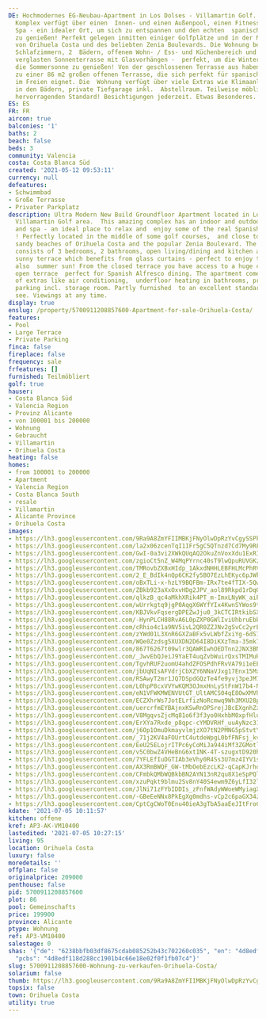 ```yaml
---
DE: Hochmodernes EG-Neubau-Apartment in Los Dolses - Villamartin Golf. Dieser erstaunliche
  Komplex verfügt über einen  Innen- und einen Außenpool, einen Fitnessraum und ein
  Spa - ein idealer Ort, um sich zu entspannen und den echten  spanischen Lebensstil
  zu genießen! Perfekt gelegen inmitten einiger Golfplätze und in der Nähe der schönen  Sandstrände
  von Orihuela Costa und des beliebten Zenia Boulevards. Die Wohnung besteht aus 3
  Schlafzimmern, 2  Bädern, offenem Wohn- / Ess- und Küchenbereich und einer riesigen
  verglasten Sonnenterrasse mit Glasvorhängen -  perfekt, um die Winter- und auch
  die Sommersonne zu genießen! Von der geschlossenen Terrasse aus haben Sie  Zugang
  zu einer 86 m2 großen offenen Terrasse, die sich perfekt für spanische Mahlzeiten
  im Freien eignet. Die  Wohnung verfügt über viele Extras wie Klimaanlage, Fußbodenheizung
  in den Bädern, private Tiefgarage inkl.  Abstellraum. Teilweise möbliert mit einem
  hervorragenden Standard! Besichtigungen jederzeit. Etwas Besonderes.
ES: ES
FR: FR
aircon: true
balconies: '1'
baths: 2
beach: false
beds: 3
community: Valencia
costa: Costa Blanca Süd
created: '2021-05-12 09:53:11'
currency: null
defeatures:
- Schwimmbad
- Große Terrasse
- Privater Parkplatz
description: Ultra Modern New Build Groundfloor Apartment located in Los Dolses -
  Villamartin Golf area.  This amazing complex has an indoor and outdoor pool, gym
  and spa - an ideal place to relax and  enjoy some of the real Spanish lifestyle
  ! Perfectly located in the middle of some golf courses,  and close to the lovely
  sandy beaches of Orihuela Costa and the popular Zenia Boulevard. The  apartment
  consists of 3 bedrooms, 2 bathrooms, open living/dining and kitchen area and a huge  glazed
  sunny terrace which benefits from glass curtains - perfect to enjoy the winter and
  also  summer sun! From the closed terrace you have access to a huge corner 86 sqm
  open terrace  perfect for Spanish Alfresco dining. The apartment comes with lots
  of extras like air conditioning,  underfloor heating in bathrooms, private underground
  parking incl. storage room. Partly furnished  to an excellent standard ! Come and
  see. Viewings at any time.
display: true
enslug: /property/5700911208857600-Apartment-for-sale-Orihuela-Costa/
features:
- Pool
- Large Terrace
- Private Parking
finca: false
fireplace: false
frequency: sale
frfeatures: []
furnished: Teilmöbliert
golf: true
hauser:
- Costa Blanca Süd
- Valencia Region
- Provinz Alicante
- von 100001 bis 200000
- Wohnung
- Gebraucht
- Villamartin
- Orihuela Costa
heating: false
homes:
- from 100001 to 200000
- Apartment
- Valencia Region
- Costa Blanca South
- resale
- Villamartin
- Alicante Province
- Orihuela Costa
images:
- https://lh3.googleusercontent.com/9Ra9A8ZmYFIIMBKjFNyOlwDpRzYvCgySSPka6uNfGS3iEGfW_T11qDIe6j5Fc3B4j8omXJxrqd1uFmXGwt5wNF-1uCYDSb7r=w640-rj-e30-l100
- https://lh3.googleusercontent.com/la2x06zcenTqI1IFr5gC5QTnzd7Cd7My9RFX2pAGExBINCpiE5iG66jOmswak2fSXJSB26j5PYarMoPdHyPezCIW3b1E2GMB=w640-rj-e30-l100
- https://lh3.googleusercontent.com/GwI-0a3vi2XWkQUqAQ2OkuZnVoxXdu1ExRIIDSoQzg8jWfAnGUkfpIn3v_iXtYjzp4odhC1ViuQZcG4YnZEGz18w9d1O5Cki=w640-rj-e30-l100
- https://lh3.googleusercontent.com/zgioCt5nZ_W4MqPYrnc40sT9lwQpuRUVGKzCE2k1o-Lr6_UF4IlkkDdDczLCuUKFqUTbzSr98494sYNx8jHWxxVnbk9Fd0qUhWk=w640-rj-e30-l100
- https://lh3.googleusercontent.com/TMRovbZXBxHIdp_1AkxdNHHLEBFHLMcPhRVcDCVKgxBdM8L6uD0medJAseFERwYMhui79PHNBV7jxCxmdRgEbSVFSgUbzS6DNg=w640-rj-e30-l100
- https://lh3.googleusercontent.com/2_E_BdIk4nQp6CK2fy5BO7EzLhEKyc6pJWk1coRVrODK3sEJWL9v1HERFtfKBROmIYJbJvj1xk2n__KUKwVWK4SkQG285SPq=w640-rj-e30-l100
- https://lh3.googleusercontent.com/oBxTLi-x-hzLY9BQFBm-IRx7te4fTIX-5QwgPI6l8Xpb2E5aLTs7ExmmV0h01tma_0giMBVRnXBn1xn89WtaebW-SWB4nszootU=w640-rj-e30-l100
- https://lh3.googleusercontent.com/ZBkb923aXxOxvHDg2JPV_aol89Rkpd1rDqO0k6olmpZ_V0IRl7Uh_OTIiVvTZS6U4BiWB0gR48Q6TozwcDNP7bV6W8LVnx1R1Q=w640-rj-e30-l100
- https://lh3.googleusercontent.com/qlkzB_qc4aMkhXRik4PT_m-ImxLNyWK_aiPMIFHm0URW3aabv4swKSYpSHHr9pA4igvR3w_0h1phuVV5ekBlZ9RPxpjIEDvolxQ=w640-rj-e30-l100
- https://lh3.googleusercontent.com/wUrrkgtq9jgP0AqgX6WYfYIx4KwnSYWos9t1YrIHggavTXPeqHxvbtyHzHrPxkJJ8BX4xbKQtYI2Yo9WWCI4S0ISXFj47FLVQg=w640-rj-e30-l100
- https://lh3.googleusercontent.com/KBJVkvFqsergDPEZwJju0_3kCTCIRtkibSXJTIoJ8KMo-tLr0oxtdL84od4mBIANVic0dHFqG2lTL3sV6SI5qUdWUUXi0RkZdg=w640-rj-e30-l100
- https://lh3.googleusercontent.com/-HynPLCH88RvA6L0pZXP0GWlIviUhbruEbb2_FB__B8h7k1KdJSjNRAEPygBWxglT14vbtOc2B-rrfKY9dBq_Fg0TJWG4FZueQ=w640-rj-e30-l100
- https://lh3.googleusercontent.com/cRhio4c1a9NV5ivL2QR0ZZJNv2gSvCc2yrLDqY3DaDVdHcCieEymjbY-_otoJUCQN-3qsk420b7hqTxDItAO4tMeVycZ0nOzEUo=w640-rj-e30-l100
- https://lh3.googleusercontent.com/zYWd01L3XnR6GXZaBFx5vLWbfZxiYg-6dS7jVPEoQo-p28kG1NgVAGg_t30iczfyjGwqdUyGrYc8MRJ3u-ns7fBumGSO0-4emQ=w640-rj-e30-l100
- https://lh3.googleusercontent.com/WQe0Zzdsg5XUXDN2D64I8DiKXzTma-35mk7dvP5ieu-JEaAgpeVrNMkgD-EWWaJR7NckjdD5wQO2afZyW3wQ1_ykClWdGKi0VQ=w640-rj-e30-l100
- https://lh3.googleusercontent.com/867T6267t09wlr3QAWRIwhOEDTnn2JNX3BNLbz4q4f1Ex2O13sH1y-oS0CdHI7eP3KV9hJUg_2FZEkinxNLiyaa8FjuWcptjAQ=w640-rj-e30-l100
- https://lh3.googleusercontent.com/_JwvEbQJeiJ9YaET4uqZvbWuirQxsTMIMuRTIZIJRkfHrdDUi61rPLuk5XAIeLxD-vbytWVOwvZdnIwQjNT3im5tL5yplqiR=w640-rj-e30-l100
- https://lh3.googleusercontent.com/TgvhRUF2uomU4ahdZFOSPdhFRvVA79i1eEEqdZBlqJhY90Z1ZvX41-X1p9d9w3Mysp7uKWT894ZxDts4GEhGv8PX4uGB87Bk3A=w640-rj-e30-l100
- https://lh3.googleusercontent.com/jbUqNIsAFVdrjCbXZY6NNaVJxg17Enx15MxnJC2lzBeOzkRGaG9_ydxgCxVzdkRPswDbN7YEKHga2eoL9HVp2i5fpfQ7JdU_MA=w640-rj-e30-l100
- https://lh3.googleusercontent.com/RSAwyT2mr1JQ7DSpdGQzTe4fe9yvj3peJM7cqLMQdh4fcGQVF6RgtOQvfrmDkujqBzjd-JBPQN56-dWtvo4koCrBxJtwO4M=w640-rj-e30-l100
- https://lh3.googleusercontent.com/L0hpP8cxVVYwKQM3OJmxHnLyStFnW17b4-NzGno0__HYKapm4x8DazygjIwgrrvF4wN8ASdsRRIO5xmyL3_fJkHPwVazRUm5mg=w640-rj-e30-l100
- https://lh3.googleusercontent.com/eN1VFWKMWENVUtGT_UltAMCS04qE8OwXMVhWPYS6PEZ7vDlESYxV6iX6Yeo0XciBG9Cp2g8egz8UCxB3O3VBo769o3PDmfif=w640-rj-e30-l100
- https://lh3.googleusercontent.com/ECZXhrWs7JotELrfizNoRcmwq9Wh3MXU28pR2ltFcV9iVK9BiAwU9nf1Uj1xIVoQ9unE6iCBfmj8Ob8WhvZ6Gr3gM1J4bZim=w640-rj-e30-l100
- https://lh3.googleusercontent.com/uercrfmEYBAjnxKSwRnOPSrejJBcEXgnhZz3kmL-xptsEknouaUu7c5Zpr8LHL52kG_Rr3aG_PesHL-w2feawVGj2FuG53r6GRU=w640-rj-e30-l100
- https://lh3.googleusercontent.com/V8MgqvsZjcMq81o6f3f3yo0HxhbM0xpfHluj2ow0dZu0WJfZSfJuiBOuDdG_AeVI1ibJQCgkPXH4eR3n-JVPi7P6tNoGmBgL=w640-rj-e30-l100
- https://lh3.googleusercontent.com/ErXYa7Rxde_p8qpc-cYMDVRHf_uuAyNzc31gthm-7BR9CAgynTQWkOzUlAuokEov3U0B6_eUS_B17rMF3DrpOPtjC9c6DQEJfA=w640-rj-e30-l100
- https://lh3.googleusercontent.com/j6Op1OmuDkmayvlmjzXO7tN2PMNG5pStvtYZ6RLDHuVZVCWhHV3_paaUFlq4nTS2GNHB9dg9e92ZW8iSja-JmQ6NRT23DgKdoI4=w640-rj-e30-l100
- https://lh3.googleusercontent.com/_71j2KV4aFOUrtC4utdeWpgL0bfFNFsj_kvT-11ot-6U-B5dElB3hZZzXooM00Q6y4OGwHsy64IJzNZ8r3hCZITayqKWuNaybw=w640-rj-e30-l100
- https://lh3.googleusercontent.com/EeU25ELojrITPc6yCoMiJa944iMf3ZGMotli6zZIc3blprKXTwCNihrD_RjFzVPkSWyesqucpg4U5SF5u65dxULUG8u3Z0YG=w640-rj-e30-l100
- https://lh3.googleusercontent.com/v5C0bwZ4VHeBnG6xtINK-4T-szugxtD920hMaw6vLCnjB_k7kK1kqQtQqUaw_oEbmLfXPXo5bYbWY5BB6QZgATajsXiAu_ZS=w640-rj-e30-l100
- https://lh3.googleusercontent.com/7YFLEfIuDGTIAb3eVhy0R4Ss3U7mz4IYV1sggsLHkwROgGlO5nTZVpzbvuPngk-d1AiM96gNMXYcXHbPKZDnntyR5Q-1E-U9Kg=w640-rj-e30-l100
- https://lh3.googleusercontent.com/AX3RmBWQF_GW-tMbOebEzcLK2-qCapKJrhocqEUvuP1tGpqiKd2H4MaI-RfgSz3xebSvwCbaIMeNhuhr4W6zLtIZ9ztJYA2kBw=w640-rj-e30-l100
- https://lh3.googleusercontent.com/CFmbkQMbWQBkbBN2AYN13nR2qu8X1eSpPQlFm45E54AVbOnLO4fotYbensYhgPDeLfBWU1IL8FmX5ECwT_iPJYPqgq6x_7M7mOM=w640-rj-e30-l100
- https://lh3.googleusercontent.com/xzuPqkt9blmu2Sv8nY40S4ewm9Z6yLfI32lWuZI459CAQu0oq0Oa-ihdXRmPdfFU7zmd87cjMx-MINNtJ9Yygiehrw_VGb07qg=w640-rj-e30-l100
- https://lh3.googleusercontent.com/JlNi71zFYbIDDIs_zFnfWAdyWWoeWMyiagXyg_z__scw4nUB2pKYrwAGtUAFKaQbZsGU28c6K-18hyl89V7DooaoDhzRAgCBJw=w640-rj-e30-l100
- https://lh3.googleusercontent.com/-GBeEeNNx8PkEgXg0mdhs-vCp2c6paGX34zrzYQ7s3L9exPhlkwvRK55W97vW0ZTSPMbzV-PXdhafLYnf6k0UL7zVeNtk9K9PQ=w640-rj-e30-l100
- https://lh3.googleusercontent.com/CptCgCWoT0Enu40ieA3gTbA5aaEeJItFroCqEq0z5oieLv9SXSUhhx7KhUxZQ35PAusYXj4h_qbCG_R9ua7f1v4OClzQN7s6yg=w640-rj-e30-l100
kdate: '2021-07-05 10:11:57'
kitchen: offene
kref: AP3-AK-VM10400
lastedited: '2021-07-05 10:27:15'
living: 95
location: Orihuela Costa
luxury: false
moredetails: ''
offplan: false
originalprice: 209000
penthouse: false
pid: 5700911208857600
plot: 86
pool: Gemeinschafts
price: 199900
province: Alicante
ptype: Wohnung
ref: AP3-VM10400
salestage: 0
shas: '{"de": "6238bbfb03df8675cdab085252b43c702260c035", "en": "4d8edf118d288cc1901b4c66e18e02f0f1fb07c4",
  "pcbs": "4d8edf118d288cc1901b4c66e18e02f0f1fb07c4"}'
slug: 5700911208857600-Wohnung-zu-verkaufen-Orihuela-Costa/
solarium: false
thumb: https://lh3.googleusercontent.com/9Ra9A8ZmYFIIMBKjFNyOlwDpRzYvCgySSPka6uNfGS3iEGfW_T11qDIe6j5Fc3B4j8omXJxrqd1uFmXGwt5wNF-1uCYDSb7r=w400-h240-n-rj-e30-l100
topsix: false
town: Orihuela Costa
utility: true
---
```

